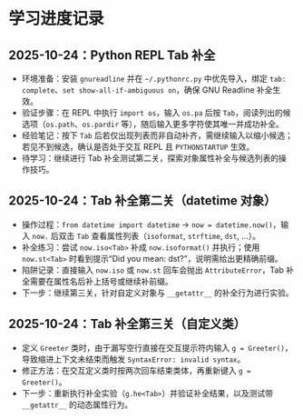 # 学习进度记录

## 2025-10-24：Python REPL Tab 补全
- 环境准备：安装 `gnureadline` 并在 `~/.pythonrc.py` 中优先导入，绑定 `tab: complete`、`set show-all-if-ambiguous on`，确保 GNU Readline 补全生效。
- 验证步骤：在 REPL 中执行 `import os`，输入 `os.pa` 后按 `Tab`，阅读列出的候选项（`os.path`、`os.pardir` 等），随后输入更多字符使其唯一并成功补全。
- 经验笔记：按下 `Tab` 后若仅出现列表而非自动补齐，需继续输入以缩小候选；若见不到候选，确认是否处于交互 REPL 且 `PYTHONSTARTUP` 生效。
- 待学习：继续进行 Tab 补全测试第二关，探索对象属性补全与候选列表的操作技巧。

## 2025-10-24：Tab 补全第二关（datetime 对象）
- 操作过程：`from datetime import datetime` → `now = datetime.now()`，输入 `now.` 后双击 `Tab` 查看属性列表（`isoformat`, `strftime`, `dst`, …）。
- 补全练习：尝试 `now.iso<Tab>` 补成 `now.isoformat()` 并执行；使用 `now.st<Tab>` 时看到提示“Did you mean: dst?”，说明需给出更精确前缀。
- 陷阱记录：直接输入 `now.iso` 或 `now.st` 回车会抛出 `AttributeError`，Tab 补全需要在属性名后补上括号或继续补前缀。
- 下一步：继续第三关，针对自定义对象与 `__getattr__` 的补全行为进行实验。

## 2025-10-24：Tab 补全第三关（自定义类）
- 定义 `Greeter` 类时，由于漏写空行直接在交互提示符内输入 `g = Greeter()`，导致缩进上下文未结束而触发 `SyntaxError: invalid syntax`。
- 修正方法：在交互定义类时按两次回车结束类体，再重新键入 `g = Greeter()`。
- 下一步：重新执行补全实验（`g.he<Tab>`）并验证补全结果，以及测试带 `__getattr__` 的动态属性行为。
